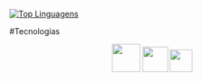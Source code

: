 [![Top Linguagens](https://github-readme-stats.vercel.app/api/top-langs/?username=arthurfll&layout=compact)](https://github.com/anuraghazra/github-readme-stats)

#Tecnologias
<div align="center">
    <img loading="lazy" src="https://cdn.jsdelivr.net/gh/devicons/devicon/icons/java/java-original.svg"  height="50"/>
    <img loading="lazy" src="https://www.rust-lang.org/logos/rust-logo-512x512.png"  height="45"/>
    <img loading="lazy" src="https://upload.wikimedia.org/wikipedia/commons/thumb/a/a7/React-icon.svg/2300px-React-icon.svg.png"  height="40"/>
</div>
